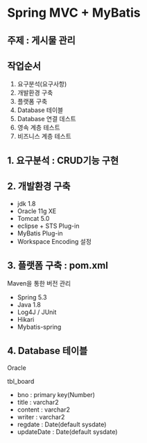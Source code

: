 # Spring MVC + MyBatis



## 주제 : 게시물 관리



## 작업순서

1. 요구분석(요구사항)
2. 개발환경 구축
3. 플랫폼 구축
4. Database 테이블
5. Database 연결 데스트
6. 영속 계층 테스트
7. 비즈니스 계층 테스트

## 1. 요구분석 : CRUD기능 구현

## 2. 개발환경 구축

- jdk 1.8
- Oracle 11g XE
- Tomcat 5.0
- eclipse + STS Plug-in
- MyBatis Plug-in
- Workspace Encoding 설정

## 3. 플랫폼 구축 : pom.xml

Maven을 통한 버전 관리

- Spring 5.3
- Java 1.8
- Log4J / JUnit
- Hikari
- Mybatis-spring

## 4. Database 테이블

Oracle

tbl_board

- bno : primary key(Number)
- title : varchar2
- content : varchar2
- writer : varchar2
- regdate : Date(default sysdate)
- updateDate : Date(default sysdate)

